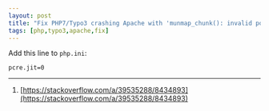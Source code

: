 ```yaml
---
layout: post
title: "Fix PHP7/Typo3 crashing Apache with 'munmap_chunk(): invalid pointer' Error"
tags: [php,typo3,apache,fix]
---
```


Add this line to `php.ini`:

  ```
  pcre.jit=0
  ```

---
1. [https://stackoverflow.com/a/39535288/8434893](https://stackoverflow.com/a/39535288/8434893)
